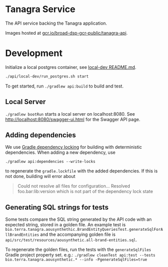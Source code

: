 # Tanagra Service
The API service backing the Tanagra application.

Images hosted at [gcr.io/broad-dsp-gcr-public/tanagra-api](gcr.io/broad-dsp-gcr-public/tanagra-api).

# Development

Initialize a local postgres container, see [local-dev README.md](local-dev/README.md).
```sh
./api/local-dev/run_postgres.sh start
```
To get started, run `./gradlew api:build` to build and test.

## Local Server
`./gradlew bootRun` starts a local server
on localhost:8080. See [http://localhost:8080/swagger-ui.html](http://localhost:8080/swagger-ui.html)
for the Swagger API page.

## Adding dependencies
We use [Gradle dependency locking](https://docs.gradle.org/current/userguide/dependency_locking.html)
for building with deterministic dependencies. When adding a new dependency, use

`./gradlew api:dependencies --write-locks`

to regenerate the `gradle.lockfile` with the added dependencies. If this is not done, building will
error about
> Could not resolve all files for configuration...
> Resolved foo.bar:lib:version which is not part of the dependency lock state

## Generating SQL strings for tests
Some tests compare the SQL string generated by the API code with an expected string, stored in a golden file.
An example test is `bio.terra.tanagra.aousynthethic.BrandEntityQueriesTest.generateSqlForAllBrandEntities` and
the accompanying golden file is `api/src/test/resources/aousynthetic.all-brand-entities.sql`.

To regenerate the golden files, run the tests with the `generateSqlFiles` Gradle project property set. e.g.:
`./gradlew cleanTest api:test --tests bio.terra.tanagra.aousynthetic.* --info -PgenerateSqlFiles=true`